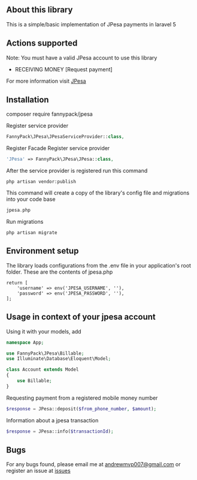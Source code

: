 ## About this library

This is a simple/basic implementation of JPesa payments in laravel 5

## Actions supported
Note: You must have a valid JPesa account to use this library
- RECEIVING MONEY [Request payment]

For more information visit [JPesa](https://secure.jpesa.com/welcome.php)

## Installation
composer require fannypack/jpesa

Register service provider
```php
FannyPack\JPesa\JPesaServiceProvider::class,
```
Register Facade
Register service provider
```php
'JPesa' => FannyPack\JPesa\JPesa::class,
```

After the service provider is registered run this command
```
php artisan vendor:publish
```
This command will create a copy of the library's config file and migrations into your code base 
```php
jpesa.php
```
Run migrations
```
php artisan migrate
```
## Environment setup
The library loads configurations from the .env file in your application's root folder. These are the contents of jpesa.php
```
return [
    'username' => env('JPESA_USERNAME', ''),
    'password' => env('JPESA_PASSWORD', ''),
];
```

## Usage in context of your jpesa account
Using it with your models, add 
```php
namespace App;

use FannyPack\JPesa\Billable;
use Illuminate\Database\Eloquent\Model;

class Account extends Model
{
    use Billable;
}
```

Requesting payment from a registered mobile money number
```php
$response = JPesa::deposit($from_phone_number, $amount);
```
Information about a jpesa transaction
```php
$response = JPesa::info($transactionId);
```

## Bugs
For any bugs found, please email me at andrewmvp007@gmail.com or register an issue at [issues](https://github.com/mpaannddreew/laravel-jpesa/issues)
